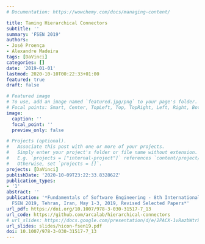 ```yaml
---
# Documentation: https://wowchemy.com/docs/managing-content/

title: Taming Hierarchical Connectors
subtitle: ''
summary: 'FSEN 2019'
authors:
- José Proença
- Alexandre Madeira
tags: [DaVinci]
categories: []
date: '2019-01-01'
lastmod: 2020-10-10T00:22:33+01:00
featured: true
draft: false

# Featured image
# To use, add an image named `featured.jpg/png` to your page's folder.
# Focal points: Smart, Center, TopLeft, Top, TopRight, Left, Right, BottomLeft, Bottom, BottomRight.
image:
  caption: ''
  focal_point: ''
  preview_only: false

# Projects (optional).
#   Associate this post with one or more of your projects.
#   Simply enter your project's folder or file name without extension.
#   E.g. `projects = ["internal-project"]` references `content/project/deep-learning/index.md`.
#   Otherwise, set `projects = []`.
projects: [DaVinci]
publishDate: '2020-10-09T23:22:33.832862Z'
publication_types:
- '1'
abstract: ''
publication: '*Fundamentals of Software Engineering - 8th International Conference,
  FSEN 2019, Tehran, Iran, May 1-3, 2019, Revised Selected Papers*'
url_pdf: https://doi.org/10.1007/978-3-030-31517-7_13
url_code: https://github.com/arcalab/hierarchical-connectors
# url_slides: https://docs.google.com/presentation/d/e/2PACX-1vRazbWtrX7fgwFLS69h6jFSEEO-R8vc_qsRa9lZBH9NLe0dWwYc5TiPZazYeCTK7BXATsDavus44U96/pub?start=false&loop=false&delayms=3000&slide=id.p
url_slides: slides/hicon-fsen19.pdf
doi: 10.1007/978-3-030-31517-7_13
---
```

